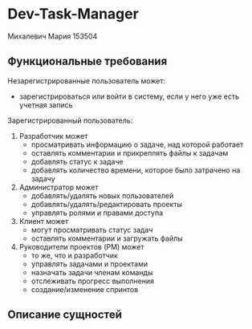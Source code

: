 # Dev-Task-Manager

Михалевич Мария 153504

## Функциональные требования

Незарегистрированные пользователь может:
* зарегистрироваться или войти в систему, если у него уже есть учетная запись

Зарегистрированный пользователь:
1. Разработчик может
   * просматривать информацию о задаче, над которой работает
   * оставлять комментарии и прикреплять файлы к задачам
   * добавлять статус к задаче
   * добавлять количество времени, которое было затрачено на задачу
2. Администратор может
   * добавлять/удалять новых пользователей
   * добавлять/удалять/редактировать проекты
   * управлять ролями и правами доступа
3. Клиент может 
   * могут просматривать статус задач
   * оставлять комментарии и загружать файлы
4. Руководители проектов (PM) может
   * то же, что и разработчик
   * управлять задачами и проектами
   * назначать задачи членам команды
   * отслеживать прогресс выполнения
   * создание/изменение спринтов

## Описание сущностей
